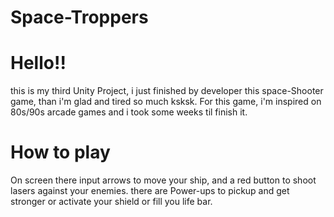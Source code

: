 # Space-Troppers
# Hello!!

this is my third Unity Project, i just finished by developer this space-Shooter game, than i'm glad and tired so much ksksk.
For this game, i'm inspired on 80s/90s arcade games and i took some weeks til finish it.

# How to play

On screen there input arrows to move your ship, and a red button to shoot lasers against your enemies.
there are Power-ups to pickup and get stronger or activate your shield or fill you life bar.
